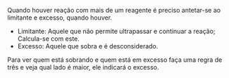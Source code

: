 Quando houver reação com mais de um reagente é preciso antetar-se ao limitante e excesso, quando houver.

- Limitante: Aquele que não permite ultrapassar e continuar a reação; Calcula-se com este.
- Excesso: Aquele que sobra e é desconsiderado.


Para ver quem está sobrando e quem está em excesso faça uma regra de três e veja qual lado é maior, ele indicará o excesso. 

